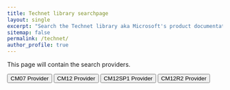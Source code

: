 ```yaml
---
title: Technet library searchpage
layout: single
excerpt: "Search the Technet library aka Microsoft's product documentation."
sitemap: false
permalink: /technet/
author_profile: true
---
```

This page will contain the search providers.
<p>
<INPUT TYPE="button" VALUE="CM07 Provider" onClick='window.external.AddSearchProvider("http://kimoppalfens.github.io/media/cm07doclibrary.xml");'>
<INPUT TYPE="button" VALUE="CM12 Provider" onClick='window.external.AddSearchProvider("http://oscc1-public.sharepoint.com/SiteAssets/tn-library-searchpage/cm12doclibrary.xml");'>
<INPUT TYPE="button" VALUE="CM12SP1 Provider" onClick='window.external.AddSearchProvider("http://oscc1-public.sharepoint.com/SiteAssets/tn-library-searchpage/cm12sp1doclibrary.xml");'>
<INPUT TYPE="button" VALUE="CM12R2 Provider" onClick='window.external.AddSearchProvider("http://oscc1-public.sharepoint.com/SiteAssets/tn-library-searchpage/cm12r2doclibrary.xml");'>
</p>